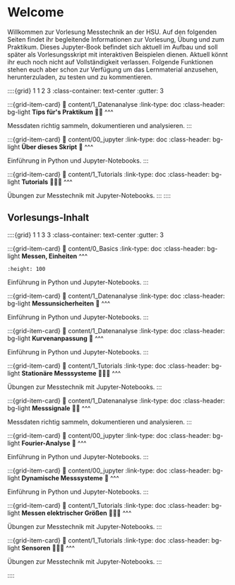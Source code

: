 # Welcome

Willkommen zur Vorlesung Messtechnik an der HSU. Auf den folgenden Seiten findet ihr begleitende Informationen zur Vorlesung, Übung und zum Praktikum.
Dieses Jupyter-Book befindet sich aktuell im Aufbau und soll später als Vorlesungsskript mit interaktiven Beispielen dienen. 
Aktuell könnt ihr euch noch nicht auf Vollständigkeit verlassen. Folgende Funktionen stehen euch aber schon zur Verfügung um das Lernmaterial anzusehen, herunterzuladen, zu testen und zu kommentieren.


::::{grid} 1 1 2 3
:class-container: text-center
:gutter: 3

:::{grid-item-card}
:link: content/1_Datenanalyse
:link-type: doc
:class-header: bg-light
**Tips für's Praktikum** 👩‍🔬
^^^

Messdaten richtig sammeln, dokumentieren und analysieren.
:::

:::{grid-item-card}
:link: content/00_jupyter
:link-type: doc
:class-header: bg-light
**Über dieses Skript** 🐍
^^^

Einführung in Python und Jupyter-Notebooks.
:::


:::{grid-item-card}
:link: content/1_Tutorials
:link-type: doc
:class-header: bg-light
**Tutorials** 🧑🏽‍💻
^^^

Übungen zur Messtechnik mit Jupyter-Notebooks.
:::
::::

## Vorlesungs-Inhalt

::::{grid} 1 1 3 3
:class-container: text-center
:gutter: 3

:::{grid-item-card}
:link: content/0_Basics
:link-type: doc
:class-header: bg-light
**Messen, Einheiten**
^^^
```{image} pictures/SI.png
:height: 100
```
Einführung in Python und Jupyter-Notebooks.
:::

:::{grid-item-card}
:link: content/1_Datenanalyse
:link-type: doc
:class-header: bg-light
**Messunsicherheiten** 🐍
^^^

Einführung in Python und Jupyter-Notebooks.
:::

:::{grid-item-card}
:link: content/1_Datenanalyse
:link-type: doc
:class-header: bg-light
**Kurvenanpassung** 🐍
^^^

Einführung in Python und Jupyter-Notebooks.
:::


:::{grid-item-card}
:link: content/1_Tutorials
:link-type: doc
:class-header: bg-light
**Stationäre Messsysteme** 🧑🏽‍💻
^^^

Übungen zur Messtechnik mit Jupyter-Notebooks.
:::

:::{grid-item-card}
:link: content/1_Datenanalyse
:link-type: doc
:class-header: bg-light
**Messsignale** 👩‍🔬
^^^

Messdaten richtig sammeln, dokumentieren und analysieren.
:::

:::{grid-item-card}
:link: content/00_jupyter
:link-type: doc
:class-header: bg-light
**Fourier-Analyse** 🐍
^^^

Einführung in Python und Jupyter-Notebooks.
:::


:::{grid-item-card}
:link: content/00_jupyter
:link-type: doc
:class-header: bg-light
**Dynamische Messsysteme** 🐍
^^^

Einführung in Python und Jupyter-Notebooks.
:::


:::{grid-item-card}
:link: content/1_Tutorials
:link-type: doc
:class-header: bg-light
**Messen elektrischer Größen** 🧑🏽‍💻
^^^

Übungen zur Messtechnik mit Jupyter-Notebooks.
:::

:::{grid-item-card}
:link: content/1_Tutorials
:link-type: doc
:class-header: bg-light
**Sensoren** 🧑🏽‍💻
^^^

Übungen zur Messtechnik mit Jupyter-Notebooks.
:::

::::
